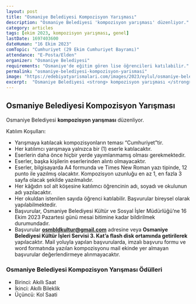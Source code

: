 ```yaml
---
layout: post
title: "Osmaniye Belediyesi Kompozisyon Yarışması"
description: "Osmaniye Belediyesi 'kompozisyon yarışması' düzenliyor."
category: articles
tags: [ekim 2023, kompozisyon yarışması, genel]
lastDate: 1697403600
dateHuman: "16 Ekim 2023"
comTopic: "Cumhuriyet (29 Ekim Cumhuriyet Bayramı)"
attendance: "E-Posta/Elden"
organizer: "Osmaniye Belediyesi"
requirements: "Osmaniye'de eğitim gören lise öğrencileri katılabilir."
permalink: "osmaniye-belediyesi-kompozisyon-yarismasi"
image: "https://edebiyatyarismalari.com/images/2023/eylul/osmaniye-belediyesi-kompozisyon-yarismasi.jpg"
excerpt:  "Osmaniye Belediyesi <strong> kompozisyon yarışması </strong> düzenliyor."
---
```


## Osmaniye Belediyesi Kompozisyon Yarışması
Osmaniye Belediyesi **kompozisyon yarışması** düzenliyor.  

Katılım Koşulları:
- Yarışmaya katılacak kompozisyonların teması “Cumhuriyet”tir.
- Her katılımcı yarışmaya yalnızca bir (1) eserle katılacaktır.
- Eserlerin daha önce hiçbir yerde yayımlanmamış olması gerekmektedir.
- Eserler, başka kişilerin eserlerinden alıntı olmayacaktır.
- Eserler, bilgisayarda A4 formunda ve Times New Roman yazı tipinde, 12 punto ile yazılmış olacaktır. Kompozisyon uzunluğu en az 1, en fazla 3 sayfa olacak şekilde yazılmalıdır.
- Her kâğıdın sol alt köşesine katılımcı öğrencinin adı, soyadı ve okulunun adı yazılacaktır.
- Her okuldan istenilen sayıda öğrenci katılabilir. Başvurular bireysel olarak yapılabilmektedir.
- Başvurular, Osmaniye Belediyesi Kültür ve Sosyal İşler Müdürlüğü’ne 16 Ekim 2023 Pazartesi günü mesai bitimine kadar bildirilmek durumundadır.
- Başvurular **osmbldkultur@gmail.com** adresine veya **Osmaniye Belediyesi Kültür İşleri Servisi 3. Kat’a flash disk ortamında getirilerek** yapılacaktır. Mail yoluyla yapılan başvurularda, imzalı başvuru formu ve word formatında yazılan kompozisyonu mail ekinde yer almayan başvurular değerlendirmeye alınmayacaktır.


### Osmaniye Belediyesi Kompozisyon Yarışması Ödülleri
- Birinci: Akıllı Saat
- İkinci: Akıllı Bileklik
- Üçüncü: Kol Saati